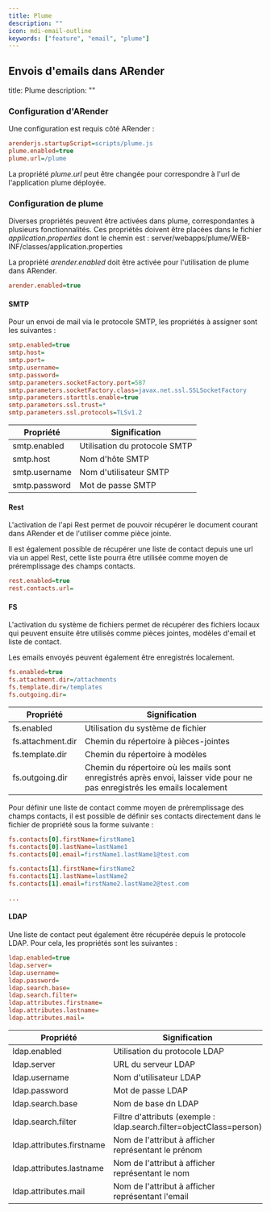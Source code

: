 ```yaml
---
title: Plume
description: ""
icon: mdi-email-outline
keywords: ["feature", "email", "plume"]
---
```

## Envois d'emails dans ARender

title: Plume
description: ""

### Configuration d'ARender

Une configuration est requis côté ARender : 

```cfg
arenderjs.startupScript=scripts/plume.js
plume.enabled=true
plume.url=/plume
```

La propriété *plume.url* peut être changée pour correspondre à l'url de l'application plume 
déployée.

### Configuration de plume 

Diverses propriétés peuvent être activées dans plume, correspondantes à plusieurs fonctionnalités.
Ces propriétés doivent être placées dans le fichier *application.properties* dont le chemin est :
server/webapps/plume/WEB-INF/classes/application.properties

La propriété *arender.enabled* doit être activée pour l'utilisation de plume dans ARender.

```cfg
arender.enabled=true
```

#### SMTP

Pour un envoi de mail via le protocole SMTP, les propriétés à assigner sont les suivantes : 

```cfg
smtp.enabled=true
smtp.host=
smtp.port=
smtp.username=
smtp.password=
smtp.parameters.socketFactory.port=587
smtp.parameters.socketFactory.class=javax.net.ssl.SSLSocketFactory
smtp.parameters.starttls.enable=true
smtp.parameters.ssl.trust=*
smtp.parameters.ssl.protocols=TLSv1.2
```

| Propriété      | Signification                 |
| -------------- | ----------------------------- |
| smtp.enabled   | Utilisation du protocole SMTP |
| smtp.host      | Nom d'hôte SMTP               |
| smtp.username  | Nom d'utilisateur SMTP        |
| smtp.password  | Mot de passe SMTP             |

#### Rest

L'activation de l'api Rest permet de pouvoir récupérer le document courant dans ARender
et de l'utiliser comme pièce jointe.

Il est également possible de récupérer une liste de contact depuis une url via un appel Rest,
cette liste pourra être utilisée comme moyen de préremplissage des champs contacts.

```cfg
rest.enabled=true
rest.contacts.url=
```

#### FS

L'activation du système de fichiers permet de récupérer des fichiers locaux qui peuvent ensuite
être utilisés comme pièces jointes, modèles d'email et liste de contact.

Les emails envoyés peuvent également être enregistrés localement.

```cfg
fs.enabled=true
fs.attachment.dir=/attachments
fs.template.dir=/templates
fs.outgoing.dir=
```

| Propriété         | Signification                                                                                                              |
| ----------------- | -------------------------------------------------------------------------------------------------------------------------- |
| fs.enabled        | Utilisation du système de fichier                                                                                          |
| fs.attachment.dir | Chemin du répertoire à pièces-jointes                                                                                      |
| fs.template.dir   | Chemin du répertoire à modèles                                                                                             |
| fs.outgoing.dir   | Chemin du répertoire où les mails sont enregistrés après envoi, laisser vide pour ne pas enregistrés les emails localement |

Pour définir une liste de contact comme moyen de préremplissage des champs contacts,
il est possible de définir ses contacts directement dans le fichier de propriété
sous la forme suivante :

```cfg
fs.contacts[0].firstName=firstName1
fs.contacts[0].lastName=lastName1
fs.contacts[0].email=firstName1.lastName1@test.com

fs.contacts[1].firstName=firstName2
fs.contacts[1].lastName=lastName2
fs.contacts[1].email=firstName2.lastName2@test.com

...
```

#### LDAP

Une liste de contact peut également être récupérée depuis le protocole LDAP.
Pour cela, les propriétés sont les suivantes : 

```cfg
ldap.enabled=true
ldap.server=
ldap.username=
ldap.password=
ldap.search.base=
ldap.search.filter=
ldap.attributes.firstname=
ldap.attributes.lastname=
ldap.attributes.mail=
```

| Propriété                  | Signification                                                        |
| -------------------------- | -------------------------------------------------------------------- |
| ldap.enabled               | Utilisation du protocole LDAP                                        |
| ldap.server                | URL du serveur LDAP                                                  |
| ldap.username              | Nom d'utilisateur LDAP                                               |
| ldap.password              | Mot de passe LDAP                                                    |
| ldap.search.base           | Nom de base dn LDAP                                                  |
| ldap.search.filter         | Filtre d'attributs (exemple : ldap.search.filter=objectClass=person) |
| ldap.attributes.firstname  | Nom de l'attribut à afficher représentant le prénom                  |
| ldap.attributes.lastname   | Nom de l'attribut à afficher représentant le nom                     |
| ldap.attributes.mail       | Nom de l'attribut à afficher représentant l'email                    |


